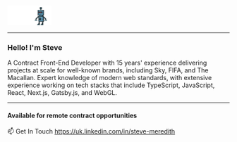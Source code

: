 <img src="https://raw.githubusercontent.com/Steveeeie/vanilla-js-parcel-starter/master/src/robot.gif" alt="" width="100" />


---

### Hello! I'm Steve

A Contract Front-End Developer with 15 years' experience delivering projects at scale for well-known brands, including Sky, FIFA, and The Macallan. Expert knowledge of modern web standards, with extensive experience working on tech stacks that include TypeScript, JavaScript, React, Next.js, Gatsby.js, and WebGL.

---
  #### Available for remote contract opportunities

📫 Get In Touch https://uk.linkedin.com/in/steve-meredith

<!--
**Steveeeie/Steveeeie** is a ✨ _special_ ✨ repository because its `README.md` (this file) appears on your GitHub profile.

Here are some ideas to get you started:

- 🔭 I’m currently working on ...
- 🌱 I’m currently learning ...
- 👯 I’m looking to collaborate on ...
- 🤔 I’m looking for help with ...
- 💬 Ask me about ...
- 📫 How to reach me: ...
- 😄 Pronouns: ...
- ⚡ Fun fact: ...
-->
